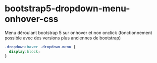 # bootstrap5-dropdown-menu-onhover-css
Menu déroulant bootstrap 5 sur onhover et non onclick (fonctionnement possible avec des versions plus anciennes de bootstrap)

```css
.dropdown:hover .dropdown-menu {
  display:block;
}
```

